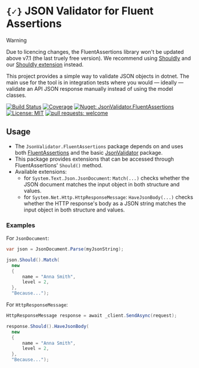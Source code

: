 # `{✓}` JSON Validator for Fluent Assertions
> [!warning]
> Due to licencing changes, the FluentAssertions library won't be updated above v7.1 (the last truely free version). We recommend using [Shouldly](https://github.com/shouldly/shouldly) and our [Shouldly extension](https://github.com/JsonValidatorProject/JsonValidator.Shouldly) instead.

This project provides a simple way to validate JSON objects in dotnet. The main use for the tool is in integration tests where you would — ideally — validate an API JSON response manually instead of using the model classes.

[![Build Status](https://github.com/JsonValidatorProject/JsonValidator.FluentAssertions/workflows/build-and-test/badge.svg "Build Status")](https://github.com/JsonValidatorProject/JsonValidator.FluentAssertions/actions?query=workflow%3A%22build-and-test%22)
[![Coverage](https://codecov.io/gh/JsonValidatorProject/JsonValidator.FluentAssertions/branch/main/graph/badge.svg)](https://codecov.io/gh/JsonValidatorProject/JsonValidator.FluentAssertions)
[![Nuget: JsonValidator.FluentAssertions](https://img.shields.io/nuget/v/JsonValidator.FluentAssertions?label=JsonValidator.FluentAssertions&logo=nuget)](https://www.nuget.org/packages/JsonValidator.FluentAssertions)
[![License: MIT](https://img.shields.io/badge/license-MIT-blueviolet)](https://opensource.org/licenses/MIT)
[![pull requests: welcome](https://img.shields.io/badge/pull%20requests-welcome-brightgreen)](https://github.com/JsonValidatorProject/JsonValidator/fork)

## Usage
- The `JsonValidator.FluentAssertions` package depends on and uses both [FluentAssertions](https://github.com/fluentassertions/fluentassertions) and the basic [JsonValidator](https://github.com/JsonValidatorProject/JsonValidator) package.
- This package provides extensions that can be accessed through FluentAssertions' `Should()` method.
- Available extensions:
  - for `System.Text.Json.JsonDocument`: `Match(...)` checks whether the JSON document matches the input object in both structure and values.
  - for `System.Net.Http.HttpResponseMessage`: `HaveJsonBody(...)` checks whether the HTTP response's body as a JSON string matches the input object in both structure and values.

### Examples
For `JsonDocument`:
```csharp
var json = JsonDocument.Parse(myJsonString);

json.Should().Match(
  new
  {
      name = "Anna Smith",
      level = 2,
  },
  "Because...");
```

For `HttpResponseMessage`:
```csharp
HttpResponseMessage response = await _client.SendAsync(request);

response.Should().HaveJsonBody(
  new
  {
      name = "Anna Smith",
      level = 2,
  },
  "Because...");
```
